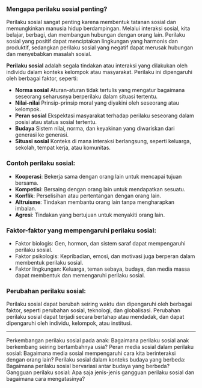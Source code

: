 ### Mengapa perilaku sosial penting?
Perilaku sosial sangat penting karena membentuk tatanan sosial dan memungkinkan manusia hidup berdampingan. Melalui interaksi sosial, kita belajar, berbagi, dan membangun hubungan dengan orang lain. Perilaku sosial yang positif dapat menciptakan lingkungan yang harmonis dan produktif, sedangkan perilaku sosial yang negatif dapat merusak hubungan dan menyebabkan masalah sosial.

**Perilaku sosial** adalah segala tindakan atau interaksi yang dilakukan oleh individu dalam konteks kelompok atau masyarakat. Perilaku ini dipengaruhi oleh berbagai faktor, seperti:

- **Norma sosial**
  Aturan-aturan tidak tertulis yang mengatur bagaimana seseorang seharusnya berperilaku dalam situasi tertentu.
- **Nilai-nilai**
  Prinsip-prinsip moral yang diyakini oleh seseorang atau kelompok.
- **Peran sosial**
  Ekspektasi masyarakat terhadap perilaku seseorang dalam posisi atau status sosial tertentu.
- **Budaya**
  Sistem nilai, norma, dan keyakinan yang diwariskan dari generasi ke generasi.
- **Situasi sosial**
  Konteks di mana interaksi berlangsung, seperti keluarga, sekolah, tempat kerja, atau komunitas.

### Contoh perilaku sosial:

- **Kooperasi**: Bekerja sama dengan orang lain untuk mencapai tujuan bersama.
- **Kompetisi**: Bersaing dengan orang lain untuk mendapatkan sesuatu.
- **Konflik**: Perselisihan atau pertentangan dengan orang lain.
- **Altruisme**: Tindakan membantu orang lain tanpa mengharapkan imbalan.
- **Agresi**: Tindakan yang bertujuan untuk menyakiti orang lain.

### Faktor-faktor yang mempengaruhi perilaku sosial:

- Faktor biologis: Gen, hormon, dan sistem saraf dapat mempengaruhi perilaku sosial.
- Faktor psikologis: Kepribadian, emosi, dan motivasi juga berperan dalam membentuk perilaku sosial.
- Faktor lingkungan: Keluarga, teman sebaya, budaya, dan media massa dapat membentuk dan memengaruhi perilaku sosial.

### Perubahan perilaku sosial:

Perilaku sosial dapat berubah seiring waktu dan dipengaruhi oleh berbagai faktor, seperti perubahan sosial, teknologi, dan globalisasi. Perubahan perilaku sosial dapat terjadi secara bertahap atau mendadak, dan dapat dipengaruhi oleh individu, kelompok, atau institusi.

---

Perkembangan perilaku sosial pada anak: Bagaimana perilaku sosial anak berkembang seiring bertambahnya usia?
Peran media sosial dalam perilaku sosial: Bagaimana media sosial mempengaruhi cara kita berinteraksi dengan orang lain?
Perilaku sosial dalam konteks budaya yang berbeda: Bagaimana perilaku sosial bervariasi antar budaya yang berbeda?
Gangguan perilaku sosial: Apa saja jenis-jenis gangguan perilaku sosial dan bagaimana cara mengatasinya?